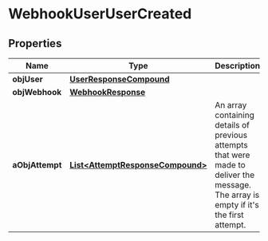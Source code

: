

# WebhookUserUserCreated

## Properties

Name | Type | Description | Notes
------------ | ------------- | ------------- | -------------
**objUser** | [**UserResponseCompound**](UserResponseCompound.md) |  | 
**objWebhook** | [**WebhookResponse**](WebhookResponse.md) |  | 
**aObjAttempt** | [**List&lt;AttemptResponseCompound&gt;**](AttemptResponseCompound.md) | An array containing details of previous attempts that were made to deliver the message. The array is empty if it&#39;s the first attempt. | 





